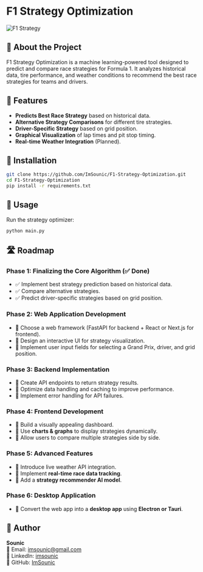 # F1 Strategy Optimization

![F1 Strategy](https://user-images.githubusercontent.com/your-image.png)

## 🚀 About the Project
F1 Strategy Optimization is a machine learning-powered tool designed to predict and compare race strategies for Formula 1. It analyzes historical data, tire performance, and weather conditions to recommend the best race strategies for teams and drivers.

## 📌 Features
- **Predicts Best Race Strategy** based on historical data.
- **Alternative Strategy Comparisons** for different tire strategies.
- **Driver-Specific Strategy** based on grid position.
- **Graphical Visualization** of lap times and pit stop timing.
- **Real-time Weather Integration** (Planned).

## 🔧 Installation
```bash
git clone https://github.com/ImSounic/F1-Strategy-Optimization.git
cd F1-Strategy-Optimization
pip install -r requirements.txt
```

## 🚀 Usage
Run the strategy optimizer:
```bash
python main.py
```

## 🛣 Roadmap
### Phase 1: Finalizing the Core Algorithm (✅ Done)
- ✅ Implement best strategy prediction based on historical data.
- ✅ Compare alternative strategies.
- ✅ Predict driver-specific strategies based on grid position.

### Phase 2: Web Application Development
- 🔹 Choose a web framework (FastAPI for backend + React or Next.js for frontend).
- 🔹 Design an interactive UI for strategy visualization.
- 🔹 Implement user input fields for selecting a Grand Prix, driver, and grid position.

### Phase 3: Backend Implementation
- 🔹 Create API endpoints to return strategy results.
- 🔹 Optimize data handling and caching to improve performance.
- 🔹 Implement error handling for API failures.

### Phase 4: Frontend Development
- 🔹 Build a visually appealing dashboard.
- 🔹 Use **charts & graphs** to display strategies dynamically.
- 🔹 Allow users to compare multiple strategies side by side.

### Phase 5: Advanced Features
- 🔹 Introduce live weather API integration.
- 🔹 Implement **real-time race data tracking**.
- 🔹 Add a **strategy recommender AI model**.

### Phase 6: Desktop Application
- 🔹 Convert the web app into a **desktop app** using **Electron or Tauri**.



## 👤 Author
**Sounic**  
📧 Email: imsounic@gmail.com  
🔗 LinkedIn: [imsounic](https://www.linkedin.com/in/imsounic/)  
🐙 GitHub: [ImSounic](https://github.com/ImSounic)

